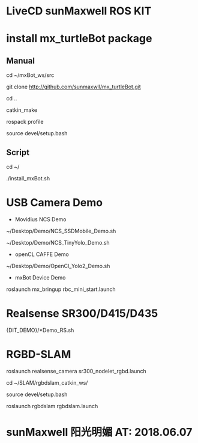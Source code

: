 # LiveCD sunMaxwell ROS KIT

# install mx_turtleBot package

## Manual

cd ~/mxBot_ws/src

git clone http://github.com/sunmaxwll/mx_turtleBot.git

cd ..

catkin_make

rospack profile

source devel/setup.bash

## Script

cd ~/

./install_mxBot.sh

# USB Camera Demo

* Movidius NCS Demo

~/Desktop/Demo/NCS_SSDMobile_Demo.sh

~/Desktop/Demo/NCS_TinyYolo_Demo.sh

* openCL CAFFE Demo

~/Desktop/Demo/OpenCl_Yolo2_Demo.sh

* mxBot Device Demo

roslaunch mx_bringup rbc_mini_start.launch

# Realsense SR300/D415/D435

{DIT_DEMO}/*Demo_RS.sh

# RGBD-SLAM

roslaunch realsense_camera sr300_nodelet_rgbd.launch

cd ~/SLAM/rgbdslam_catkin_ws/

source devel/setup.bash 

roslaunch rgbdslam rgbdslam.launch

# sunMaxwell 阳光明媚 AT: 2018.06.07

